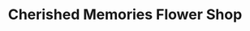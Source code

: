 ---
title: "Cherished Memories Flower Shop"
url: /de-soto/cherished-memories-flower-shop/
shop: florist
---